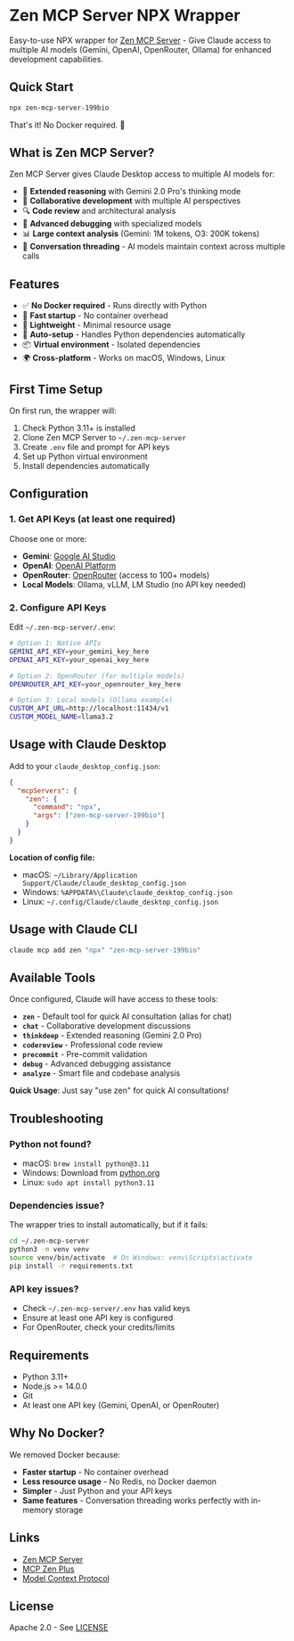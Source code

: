 # Zen MCP Server NPX Wrapper

Easy-to-use NPX wrapper for [Zen MCP Server](https://github.com/BeehiveInnovations/zen-mcp-server) - Give Claude access to multiple AI models (Gemini, OpenAI, OpenRouter, Ollama) for enhanced development capabilities.

## Quick Start

```bash
npx zen-mcp-server-199bio
```

That's it! No Docker required. 🎉

## What is Zen MCP Server?

Zen MCP Server gives Claude Desktop access to multiple AI models for:
- 🧠 **Extended reasoning** with Gemini 2.0 Pro's thinking mode
- 💬 **Collaborative development** with multiple AI perspectives
- 🔍 **Code review** and architectural analysis
- 🐛 **Advanced debugging** with specialized models
- 📊 **Large context analysis** (Gemini: 1M tokens, O3: 200K tokens)
- 🔄 **Conversation threading** - AI models maintain context across multiple calls

## Features

- ✅ **No Docker required** - Runs directly with Python
- 🚀 **Fast startup** - No container overhead
- 💾 **Lightweight** - Minimal resource usage
- 🔧 **Auto-setup** - Handles Python dependencies automatically
- 📦 **Virtual environment** - Isolated dependencies
- 🌍 **Cross-platform** - Works on macOS, Windows, Linux

## First Time Setup

On first run, the wrapper will:
1. Check Python 3.11+ is installed
2. Clone Zen MCP Server to `~/.zen-mcp-server`
3. Create `.env` file and prompt for API keys
4. Set up Python virtual environment
5. Install dependencies automatically

## Configuration

### 1. Get API Keys (at least one required)

Choose one or more:
- **Gemini**: [Google AI Studio](https://makersuite.google.com/app/apikey)
- **OpenAI**: [OpenAI Platform](https://platform.openai.com/api-keys)
- **OpenRouter**: [OpenRouter](https://openrouter.ai/) (access to 100+ models)
- **Local Models**: Ollama, vLLM, LM Studio (no API key needed)

### 2. Configure API Keys

Edit `~/.zen-mcp-server/.env`:

```bash
# Option 1: Native APIs
GEMINI_API_KEY=your_gemini_key_here
OPENAI_API_KEY=your_openai_key_here

# Option 2: OpenRouter (for multiple models)
OPENROUTER_API_KEY=your_openrouter_key_here

# Option 3: Local models (Ollama example)
CUSTOM_API_URL=http://localhost:11434/v1
CUSTOM_MODEL_NAME=llama3.2
```

## Usage with Claude Desktop

Add to your `claude_desktop_config.json`:

```json
{
  "mcpServers": {
    "zen": {
      "command": "npx",
      "args": ["zen-mcp-server-199bio"]
    }
  }
}
```

**Location of config file:**
- macOS: `~/Library/Application Support/Claude/claude_desktop_config.json`
- Windows: `%APPDATA%\Claude\claude_desktop_config.json`
- Linux: `~/.config/Claude/claude_desktop_config.json`

## Usage with Claude CLI

```bash
claude mcp add zen "npx" "zen-mcp-server-199bio"
```

## Available Tools

Once configured, Claude will have access to these tools:

- **`zen`** - Default tool for quick AI consultation (alias for chat)
- **`chat`** - Collaborative development discussions
- **`thinkdeep`** - Extended reasoning (Gemini 2.0 Pro)
- **`codereview`** - Professional code review
- **`precommit`** - Pre-commit validation
- **`debug`** - Advanced debugging assistance
- **`analyze`** - Smart file and codebase analysis

**Quick Usage**: Just say "use zen" for quick AI consultations!

## Troubleshooting

### Python not found?
- macOS: `brew install python@3.11`
- Windows: Download from [python.org](https://www.python.org/downloads/)
- Linux: `sudo apt install python3.11`

### Dependencies issue?
The wrapper tries to install automatically, but if it fails:
```bash
cd ~/.zen-mcp-server
python3 -m venv venv
source venv/bin/activate  # On Windows: venv\Scripts\activate
pip install -r requirements.txt
```

### API key issues?
- Check `~/.zen-mcp-server/.env` has valid keys
- Ensure at least one API key is configured
- For OpenRouter, check your credits/limits

## Requirements

- Python 3.11+
- Node.js >= 14.0.0
- Git
- At least one API key (Gemini, OpenAI, or OpenRouter)

## Why No Docker?

We removed Docker because:
- **Faster startup** - No container overhead
- **Less resource usage** - No Redis, no Docker daemon
- **Simpler** - Just Python and your API keys
- **Same features** - Conversation threading works perfectly with in-memory storage

## Links

- [Zen MCP Server](https://github.com/BeehiveInnovations/zen-mcp-server)
- [MCP Zen Plus](https://github.com/199-biotechnologies/mcp-zen-plus)
- [Model Context Protocol](https://modelcontextprotocol.io/)

## License

Apache 2.0 - See [LICENSE](https://github.com/BeehiveInnovations/zen-mcp-server/blob/main/LICENSE)